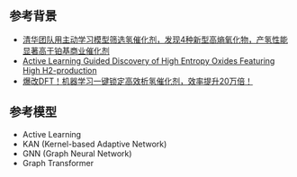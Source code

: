 ## 参考背景
- [清华团队用主动学习模型筛选氢催化剂，发现4种新型高熵氧化物，产氢性能显著高于铂基商业催化剂](https://mp.weixin.qq.com/s/vgvdb_z_dR2qCKCfWNIw4A)
- [Active Learning Guided Discovery of High Entropy Oxides Featuring High H2-production](https://pubs.acs.org/doi/10.1021/jacs.4c06272)
- [爆改DFT！机器学习一键锁定高效析氢催化剂，效率提升20万倍！](https://mp.weixin.qq.com/s/OozZV1E93cPRp6Th9youtg)
## 参考模型
- Active Learning
- KAN (Kernel-based Adaptive Network)
- GNN (Graph Neural Network)
- Graph Transformer

